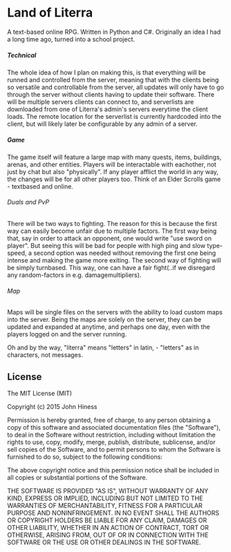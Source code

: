 # Land of Literra
A text-based online RPG. Written in Python and C#.
Originally an idea I had a long time ago, turned into a school project.

##### Technical
The whole idea of how I plan on making this, is that everything will be runned and controlled from the server, meaning that with the clients being so versatile and controllable from the server, all updates will only have to go through the server without clients having to update their software.
There will be multiple servers clients can connect to, and serverlists are downloaded from one of Literra's admin's servers everytime the client loads. The remote location for the serverlist is currently hardcoded into the client, but will likely later be configurable by any admin of a server.

##### Game
The game itself will feature a large map with many quests, items, buildings, arenas, and other entities. Players will be interactable with eachother, not just by chat but also "physically". If any player afflict the world in any way, the changes will be for all other players too. Think of an Elder Scrolls game - textbased and online.

###### Duals and PvP
There will be two ways to fighting. The reason for this is because the first way can easily become unfair due to multiple factors. The first way being that, say in order to attack an opponent, one would write "use sword on player". But seeing this will be bad for people with high ping and slow type-speed, a second option was needed without removing the first one being intense and making the game more exiting.
The second way of fighting will be simply turnbased. This way, one can have a fair fight(..if we disregard any random-factors in e.g. damagemultipliers).

###### Map
Maps will be single files on the servers with the ability to load custom maps into the server. Being the maps are solely on the server, they can be updated and expanded at anytime, and perhaps one day, even with the players logged on and the server running.

Oh and by the way, "literra" means "letters" in latin, - "letters" as in characters, not messages.

## License

The MIT License (MIT)

Copyright (c) 2015 John Hiness

Permission is hereby granted, free of charge, to any person obtaining a copy
of this software and associated documentation files (the "Software"), to deal
in the Software without restriction, including without limitation the rights
to use, copy, modify, merge, publish, distribute, sublicense, and/or sell
copies of the Software, and to permit persons to whom the Software is
furnished to do so, subject to the following conditions:

The above copyright notice and this permission notice shall be included in all
copies or substantial portions of the Software.

THE SOFTWARE IS PROVIDED "AS IS", WITHOUT WARRANTY OF ANY KIND, EXPRESS OR
IMPLIED, INCLUDING BUT NOT LIMITED TO THE WARRANTIES OF MERCHANTABILITY,
FITNESS FOR A PARTICULAR PURPOSE AND NONINFRINGEMENT. IN NO EVENT SHALL THE
AUTHORS OR COPYRIGHT HOLDERS BE LIABLE FOR ANY CLAIM, DAMAGES OR OTHER
LIABILITY, WHETHER IN AN ACTION OF CONTRACT, TORT OR OTHERWISE, ARISING FROM,
OUT OF OR IN CONNECTION WITH THE SOFTWARE OR THE USE OR OTHER DEALINGS IN THE
SOFTWARE.
